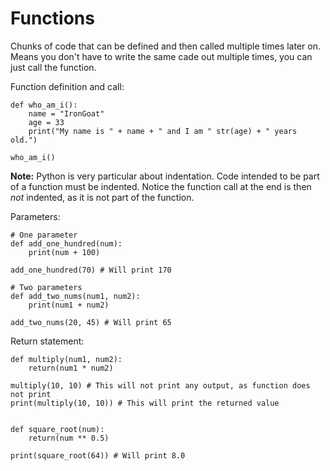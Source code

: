# Functions
Chunks of code that can be defined and then called multiple times later on.
Means you don't have to write the same cade out multiple times, you can just call the function.

Function definition and call:
```
def who_am_i():
	name = "IronGoat"
	age = 33
	print("My name is " + name + " and I am " str(age) + " years old.")

who_am_i()
```

**Note:** Python is very particular about indentation. Code intended to be part of a function must be indented. Notice the function call at the end is then *not* indented, as it is not part of the function.

Parameters:
```
# One parameter
def add_one_hundred(num):
	print(num + 100)

add_one_hundred(70) # Will print 170

# Two parameters
def add_two_nums(num1, num2):
	print(num1 + num2)

add_two_nums(20, 45) # Will print 65
```

Return statement:
```
def multiply(num1, num2):
	return(num1 * num2)

multiply(10, 10) # This will not print any output, as function does not print
print(multiply(10, 10)) # This will print the returned value


def square_root(num):
	return(num ** 0.5)

print(square_root(64)) # Will print 8.0
```